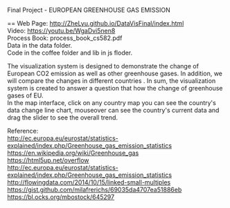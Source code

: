 Final Project - EUROPEAN GREENHOUSE GAS EMISSION 

==
Web Page: http://ZheLyu.github.io/DataVisFinal/index.html<br> 
Video: https://youtu.be/WgaDvi5nen8<br>
Process Book: process_book_cs582.pdf<br>
Data in the data folder.<br>
Code in the coffee folder and lib in js floder.<br>

The visualization system is designed to demonstrate the change of European CO2 emission as well as other greenhouse gases. In addition, we will compare the changes in different countries . In sum, the visualization system is created to answer a question that how the change of greenhouse gases of EU. <br>
In the map interface, click on any country map you can see the country's data change line chart, mouseover can see the country's current data and drag the slider to see the overall trend.<br>

Reference:<br>
http://ec.europa.eu/eurostat/statistics-explained/index.php/Greenhouse_gas_emission_statistics<br>
https://en.wikipedia.org/wiki/Greenhouse_gas<br>
https://html5up.net/overflow<br>
http://ec.europa.eu/eurostat/statistics-explained/index.php/Greenhouse_gas_emission_statistics<br>
http://flowingdata.com/2014/10/15/linked-small-multiples<br>
https://gist.github.com/milafrerichs/69035da4707ea51886eb<br>
https://bl.ocks.org/mbostock/645297<br>

